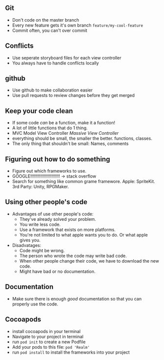 ## Git 

* Don't code on the master branch
* Every new feature gets it's own branch `feature/my-cool-feature`
* Commit often, you can't over commit

## Conflicts

* Use seperate storyboard files for each view controller
* You always have to handle conflicts locally

## github

* Use github to make collaboration easier
* Use pull requests to review changes before they get merged

## Keep your code clean

* If some code *can* be a function, make it a function!
* A lot of little functions that do 1 thing.
* MVC Model View Controller *Massive View Controller*
* everything should be small, the smaller the better. functions, classes. 
* The only thing that shouldn't be small: Names, comments 

## Figuring out how to do something

* Figure out which frameworks to use.
* GOOGLE!!!!!!!!!!!!!!!!!!!!!!!! -> stack overflow
* Search for something like common grame framewore. Apple: SpriteKit. 3rd Party: Unity, RPGMaker.

## Using other people's code

* Advantages of use other people's code:
	- They've already solved your problem.
	- You write less code.
	- Use a framework that exists on more platforms.
	- You're not limited to what apple wants you to do. Or what apple gives you.
* Disadvatages:
	- Code might be wrong.
	- The person who wrote the code may write bad code.
	- When other people change their code, we have to download the new code. 
	- Might have bad or no documentation.

## Documentation

* Make sure there is enough *good* documentation so that you can properly use the code. 

## Cocoapods

* install cocoapods in your terminal
* Navigate to your project in terminal
* run `pod init` to create a new Podfile
* Add your pods to this file: `pod 'Realm'`
* run `pod install` to install the frameworks into your project
